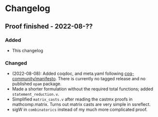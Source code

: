 # Changelog

## Proof finished - 2022-08-??
### Added
- This changelog

### Changed
- (2022-08-08): Added coqdoc, and meta.yaml following [coq-community/manifesto](https://github.com/coq-community/manifesto/wiki/Recommended-Project-Structure). There is currently no tagged release and no published `opam` package.
- Made a shorter formulation without the required total functions; added `statement_reduction.v`.
- Simplified `matrix_casts.v` after reading the castmx proofs in mathcomp.matrix. Turns out matrix casts are very simple in ssreflect.
- sigW in `combinatorics` instead of my much more complicated proof.
